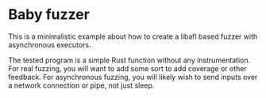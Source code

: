 # Baby fuzzer

This is a minimalistic example about how to create a libafl based fuzzer with asynchronous executors.

The tested program is a simple Rust function without any instrumentation.
For real fuzzing, you will want to add some sort to add coverage or other feedback.
For asynchronous fuzzing, you will likely wish to send inputs over a network connection or pipe, not just sleep.